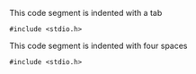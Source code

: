 
This code segment is indented with a tab

	#include <stdio.h>

This code segment is indented with four spaces

    #include <stdio.h>


